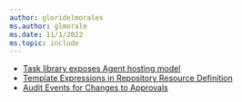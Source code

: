 ```yaml
---
author: gloridelmorales
ms.author: glmorale
ms.date: 11/1/2022
ms.topic: include
---
```


- [Task library exposes Agent hosting model](#task-library-exposes-agent-hosting-model)
- [Template Expressions in Repository Resource Definition](#template-expressions-in-repository-resource-definition)
- [Audit Events for Changes to Approvals](#audit-events-for-changes-to-approvals)